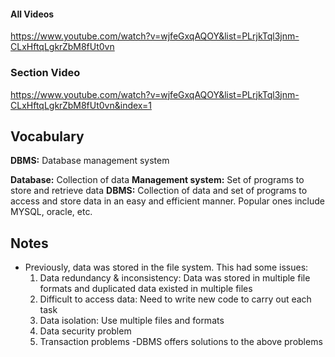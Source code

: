 #### All Videos
https://www.youtube.com/watch?v=wjfeGxqAQOY&list=PLrjkTql3jnm-CLxHftqLgkrZbM8fUt0vn

### Section Video
https://www.youtube.com/watch?v=wjfeGxqAQOY&list=PLrjkTql3jnm-CLxHftqLgkrZbM8fUt0vn&index=1

## Vocabulary
**DBMS:** Database management system

**Database:** Collection of data
**Management system:** Set of programs to store and retrieve data
**DBMS:** Collection of data and set of programs to access and store data in an easy and efficient manner. Popular ones include MYSQL, oracle, etc.

## Notes
- Previously, data was stored in the file system. This had some issues:
  1. Data redundancy & inconsistency: Data was stored in multiple file formats and duplicated data existed in multiple files
  2. Difficult to access data: Need to write new code to carry out each task
  3. Data isolation: Use multiple files and formats
  4. Data security problem
  5. Transaction problems
-DBMS offers solutions to the above problems
